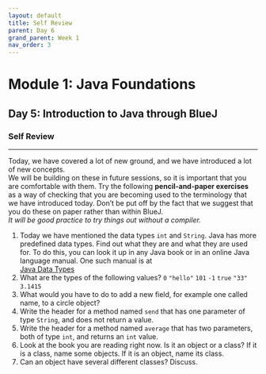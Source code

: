 ```yaml
---
layout: default
title: Self Review
parent: Day 6
grand_parent: Week 1
nav_order: 3
---
```


# Module 1: Java Foundations
## Day 5: Introduction to Java through BlueJ
### Self Review
---
Today, we have covered a lot of new ground, and we have introduced a lot of new concepts.  
We will be building on these in future sessions, so it is important that you are comfortable with them. Try the following **pencil-and-paper exercises** as a way of checking that you are becoming used to the terminology that we have introduced today. Don’t be put off by the fact that we suggest that you do these on paper rather than within BlueJ.  
_It will be good practice to try things out without a compiler._

1. Today we have mentioned the data types `int` and `String`. Java has more predefined data types. Find out what they are and what they are used for. To do this, you can look it up in any Java book or in an online Java language manual. One such manual is at  
   [Java Data Types](http://download.oracle.com/javase/tutorial/java/nutsandbolts/datatypes.html)
2. What are the types of the following values?
   `0`
   `"hello"`
   `101`
   `-1`
   `true`
   `"33"`
   `3.1415`
3. What would you have to do to add a new field, for example one called name, to a circle object?
4. Write the header for a method named `send` that has one parameter of type `String`, and does not return a value.
5. Write the header for a method named `average` that has two parameters, both of type `int`, and returns an `int` value.
6. Look at the book you are reading right now. Is it an object or a class? If it is a class, name some objects. If it is an object, name its class.
7. Can an object have several different classes? Discuss.